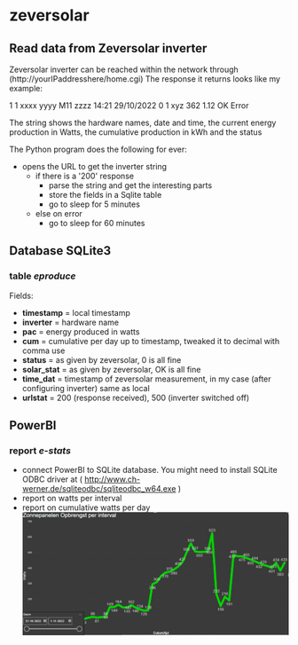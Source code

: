 # zeversolar
## Read data from Zeversolar inverter

Zeversolar inverter can be reached within the network through (http://yourIPaddresshere/home.cgi)
The response it returns looks like my example:
  
1 1 xxxx yyyy M11 zzzz 14:21 29/10/2022 0 1 xyz 362 1.12 OK Error

The string shows the hardware names, date and time, the current energy production in Watts, the cumulative production in kWh and the status
  
The Python program does the following for ever:
- opens the URL to get the inverter string
  - if there is a '200' response
    - parse the string and get the interesting parts
    - store the fields in a Sqlite table
    - go to sleep for 5 minutes
  - else on error
    - go to sleep for 60 minutes
  
## Database SQLite3
### table ***eproduce***
Fields:
- **timestamp**    = local timestamp
- **inverter**     = hardware name
- **pac**          = energy produced in watts
- **cum**          = cumulative per day up to timestamp, tweaked it to decimal with comma use
- **status**       = as given by zeversolar, 0 is all fine
- **solar_stat**   = as given by zeversolar, OK is all fine
- **time_dat**     = timestamp of zeversolar measurement, in my case (after configuring inverter) same as local
- **urlstat**      = 200 (response received), 500 (inverter switched off)

## PowerBI
### report ***e-stats***
- connect PowerBI to SQLite database. You might need to install SQLite ODBC driver at ( http://www.ch-werner.de/sqliteodbc/sqliteodbc_w64.exe )
- report on watts per interval
- report on cumulative watts per day
![image](/eproduce.jpg)


